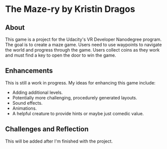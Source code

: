 # The Maze-ry by Kristin Dragos

## About
This game is a project for the Udacity's VR Developer Nanodegree program. The goal is to create a maze game. Users need to use waypoints to navigate the world and progress through the game. Users collect coins as they work and must find a key to open the door to win the game. 

## Enhancements
This is still a work in progress. My ideas for enhancing this game include: 

- Adding additional levels.
- Potentially more challenging, procedurely generated layouts.
- Sound effects.
- Animations.
- A helpful creature to provide hints or maybe just comedic value. 

## Challenges and Reflection
This will be added after I'm finished with the project. 
